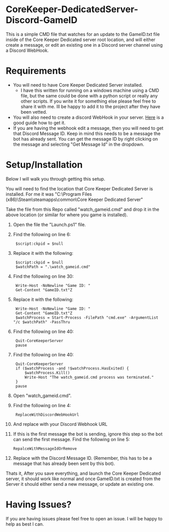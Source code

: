 # CoreKeeper-DedicatedServer-Discord-GameID
This is a simple CMD file that watches for an update to the GameID.txt file inside of the Core Keeper Dedicated server root location, and will either create a message, or edit an existing one in a Discord server channel using a Discord WebHook. 

# Requirements
- You will need to have Core Keeper Dedicated Server installed. 
    - I have this written for running on a windows machine using a CMD file, but the same could be done with a python script or really any other scripts. If you write it for something else please feel free to share it with me. Ill be happy to add it to the project after they have been vetted.
- You will also need to create a discord WebHook in your server. [Here](https://support.discord.com/hc/en-us/articles/228383668-Intro-to-Webhooks) is a good guide how to get it. 
- If you are having the webhook edit a message, then you will need to get that Discord Message ID. Keep in mind this needs to be a message the bot has already sent. You can get the message ID by right clicking on the message and selecting "Get Message Id" in the dropdown. 

# Setup/Installation
Below I will walk you through getting this setup. 

You will need to find the location that Core Keeper Dedicated Server is installed. For me it was "C:\Program Files (x86)\Steam\steamapps\common\Core Keeper Dedicated Server"

Take the file from this Repo called "watch_gameid.cmd" and drop it in the above location (or similar for where you game is installed). 

1. Open the file the "Launch.ps1" file.  
2. Find the following on line 6:

        $script:ckpid = $null

3. Replace it with the following:

        $script:ckpid = $null
        $watchPath = ".\watch_gameid.cmd"

4. Find the following on line 30:

        Write-Host -NoNewline "Game ID: "
        Get-Content "GameID.txt"Z

5. Replace it with the following:

        Write-Host -NoNewline "Game ID: "
        Get-Content "GameID.txt"Z
        $watchProcess = Start-Process -FilePath "cmd.exe" -ArgumentList "/c $watchPath" -PassThru

6. Find the following on line 40:

        Quit-CoreKeeperServer
        pause

7. Find the following on line 40:

        Quit-CoreKeeperServer
        if ($watchProcess -and !$watchProcess.HasExited) {
            $watchProcess.Kill()
            Write-Host "The watch_gameid.cmd process was terminated."
        }
        pause

8. Open "watch_gameid.cmd".
9. Find the following on line 4:

        ReplaceWithDiscordWebHookUrl

10. And replace with your Discord Webhook URL
11. If this is the first message the bot is sending, ignore this step so the bot can send the first message. Find the following on line 5:

        RepalceWithMessageIdOrRemove

12. Replace with the Discord Message ID. (Remember, this has to be a message that has already been sent by this bot).

Thats it, After you save everything, and launch the Core Keeper Dedicated server, it should work like normal and once GameID.txt is created from the Server it should either send a new message, or update an existing one. 

# Having Issues?
If you are having issues please feel free to open an issue. I will be happy to help as best I can.